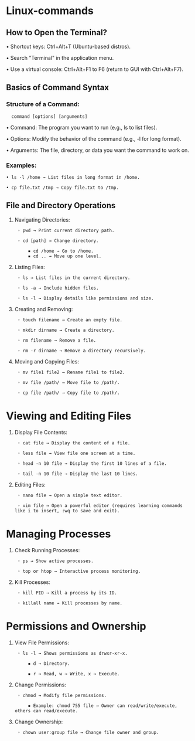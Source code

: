                            
# **Linux-commands**

## How to Open the Terminal?

  • Shortcut keys: Ctrl+Alt+T (Ubuntu-based distros).
    
   • Search "Terminal" in the application menu.
    
  • Use a virtual console: Ctrl+Alt+F1 to F6 (return to GUI with Ctrl+Alt+F7).                    

## Basics of Command Syntax
  
### Structure of a Command:

      command [options] [arguments]
      
  • Command: The program you want to run (e.g., ls to list files).
  
  • Options: Modify the behavior of the command (e.g., -l for long format).
  
  • Arguments: The file, directory, or data you want the command to work on.


### Examples:

    • ls -l /home → List files in long format in /home.
    
    • cp file.txt /tmp → Copy file.txt to /tmp.

## File and Directory Operations

1. Navigating Directories:
   
        ◦ pwd → Print current directory path.
     
        ◦ cd [path] → Change directory.
     
            ▪ cd /home → Go to /home.
            ▪ cd .. → Move up one level.

   
2. Listing Files:
   
        ◦ ls → List files in the current directory.
   
        ◦ ls -a → Include hidden files.
   
        ◦ ls -l → Display details like permissions and size.

   
  3. Creating and Removing:
     
          ◦ touch filename → Create an empty file.
       
          ◦ mkdir dirname → Create a directory.
       
          ◦ rm filename → Remove a file.
       
          ◦ rm -r dirname → Remove a directory recursively.
     
  4. Moving and Copying Files:
   
          ◦ mv file1 file2 → Rename file1 to file2.
       
          ◦ mv file /path/ → Move file to /path/.
       
          ◦ cp file /path/ → Copy file to /path/.


# Viewing and Editing Files

  1. Display File Contents:
     
          ◦ cat file → Display the content of a file.
       
          ◦ less file → View file one screen at a time.
       
          ◦ head -n 10 file → Display the first 10 lines of a file.
       
          ◦ tail -n 10 file → Display the last 10 lines.

     
  2. Editing Files:
     
          ◦ nano file → Open a simple text editor.
       
          ◦ vim file → Open a powerful editor (requires learning commands like i to insert, :wq to save and exit).


# Managing Processes

  1. Check Running Processes:
     
          ◦ ps → Show active processes.
       
          ◦ top or htop → Interactive process monitoring.
  
          
  2. Kill Processes:
     
          ◦ kill PID → Kill a process by its ID.
       
          ◦ killall name → Kill processes by name.


# Permissions and Ownership

  1. View File Permissions:
     
          ◦ ls -l → Shows permissions as drwxr-xr-x.
          
              ▪ d → Directory.
              
              ▪ r → Read, w → Write, x → Execute.

            
  3. Change Permissions:
    
          ◦ chmod → Modify file permissions.
          
              ▪ Example: chmod 755 file → Owner can read/write/execute, others can read/execute.
            
  4. Change Ownership:
    
          ◦ chown user:group file → Change file owner and group.

